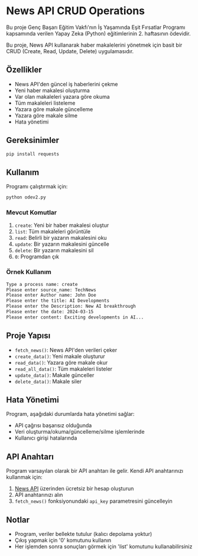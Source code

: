 # News API CRUD Operations

Bu proje Genç Başarı Eğitim Vakfı'nın İş Yaşamında Eşit Fırsatlar Programı kapsamında verilen Yapay Zeka (Python) eğitimlerinin 2. haftasının ödevidir.  

Bu proje, News API kullanarak haber makalelerini yönetmek için basit bir CRUD (Create, Read, Update, Delete) uygulamasıdır.

## Özellikler

- News API'den güncel iş haberlerini çekme
- Yeni haber makalesi oluşturma
- Var olan makaleleri yazara göre okuma
- Tüm makaleleri listeleme
- Yazara göre makale güncelleme
- Yazara göre makale silme
- Hata yönetimi

## Gereksinimler

```bash
pip install requests
```

## Kullanım

Programı çalıştırmak için:

```bash
python odev2.py
```

### Mevcut Komutlar

1. `create`: Yeni bir haber makalesi oluştur
2. `list`: Tüm makaleleri görüntüle
3. `read`: Belirli bir yazarın makalesini oku
4. `update`: Bir yazarın makalesini güncelle
5. `delete`: Bir yazarın makalesini sil
6. `0`: Programdan çık

### Örnek Kullanım

```bash
Type a process name: create
Please enter source_name: TechNews
Please enter Author name: John Doe
Please enter the title: AI Developments
Please enter the Description: New AI breakthrough
Please enter the date: 2024-03-15
Please enter content: Exciting developments in AI...
```

## Proje Yapısı

- `fetch_news()`: News API'den verileri çeker
- `create_data()`: Yeni makale oluşturur
- `read_data()`: Yazara göre makale okur
- `read_all_data()`: Tüm makaleleri listeler
- `update_data()`: Makale günceller
- `delete_data()`: Makale siler

## Hata Yönetimi

Program, aşağıdaki durumlarda hata yönetimi sağlar:
- API çağrısı başarısız olduğunda
- Veri oluşturma/okuma/güncelleme/silme işlemlerinde
- Kullanıcı girişi hatalarında

## API Anahtarı

Program varsayılan olarak bir API anahtarı ile gelir. Kendi API anahtarınızı kullanmak için:
1. [News API](https://newsapi.org/) üzerinden ücretsiz bir hesap oluşturun
2. API anahtarınızı alın
3. `fetch_news()` fonksiyonundaki `api_key` parametresini güncelleyin

## Notlar

- Program, veriler bellekte tutulur (kalıcı depolama yoktur)
- Çıkış yapmak için '0' komutunu kullanın
- Her işlemden sonra sonuçları görmek için 'list' komutunu kullanabilirsiniz 